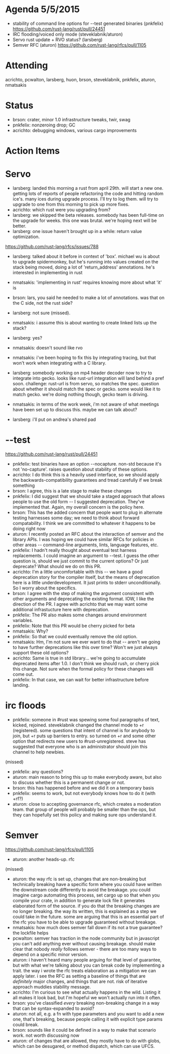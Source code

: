 # Agenda 5/5/2015

- stability of command line options for --test generated binaries (pnkfelix) https://github.com/rust-lang/rust/pull/24451
- IRC flooding/voiced only mode (steveklabnik/aturon)
- Servo rust update + RVO status? (larsberg)
- Semver RFC (aturon) https://github.com/rust-lang/rfcs/pull/1105

# Attending

acrichto, pcwalton, larsberg, huon, brson, steveklabnik, pnkfelix, aturon, nmatsakis

# Status

- brson: crater, minor 1.0 infrastructure tweaks, twir, swag
- pnkfelix: nonzeroing drop; GC
- acrichto: debugging windows, various cargo improvements

# Action Items

# Servo

- larsberg: landed this morning a rust from april 29th. will start a new one. getting lots of reports of people refactoring the code and hitting random ice's. many ices during upgrade process. I'll try to log them. will try to upgrade to one from this morning to pick up more fixes.
- acrichto: which rust were you upgrading from?
- larsberg: we skipped the beta releases. somebody has been full-time on the upgrade for weeks. this one was brutal. we're hoping next will be better.
- larsberg: one issue haven't brought up in a while: return value optimization.

https://github.com/rust-lang/rfcs/issues/788

- larsberg: talked about it before in context of 'box'. michael wu is about to upgrade spidermonkey, but he's running into values created on the stack being moved, doing a lot of 'return_address' annotations. he's interested in implementing in rust
- nmatsakis: 'implementing in rust' requires knowing more about what 'it' is
- brson: lars, you said he needed to make a lot of annotations. was that on the C side, not the rust side?
- larsberg: not sure (missed).
- nmatsakis: i assume this is about wanting to create linked lists up the stack?
- larsberg: yes?
- nmatsakis: doesn't sound like rvo
- nmatsakis: i've been hoping to fix this by integrating tracing, but that won't work when integrating with a C library.

- larsberg: somebody working on mp4 header decoder now to try to integrate into gecko. looks like rust-url integration will land behind a pref soon. challenge: rust-url is from servo, so matches the spec. question about whether it should match the spec or gecko. some would like it to match gecko. we're doing nothing though, gecko team is driving.
- nmatsakis: in terms of the work week, i'm not aware of what meetings have been set up to discuss this. maybe we can talk about?
- larsberg: i'll put on andrea's shared pad

# --test

https://github.com/rust-lang/rust/pull/24451

- pnkfelix: test binaries have an option --nocapture. non-std because it's not 'no-capture'. raises question about stability of these options.
- acrichto: I do think this is a heavily used interface, so we should apply the backwards-compatibility guarantees and tread carefully if we break something
- brson: I agree, this is a late stage to make these changes
- pnkfelix: I did suggest that we should take a staged approach that allows people to use the old form -- I suggested deprecation. They've implemented that. Again, my overall concern is the policy here.
- brson: This has the added concern that people want to plug in alternate testing harnesses some day; we need to think about forward compatability. I think we are committed to whatever it happens to be doing right now
- aturon: I recently posted an RFC about the interaction of semver and the library APIs. I was hoping we could have similar RFCs for policies in other areas -- command-line arguments, lints, language features, etc.
- pnkfelix: I hadn't really thought about eventual test harness replacements. I could imagine an argument to --test. I guess the other question is, should we just commit to the current options? Or just deprecate? What should we do on this PR.
- acrichto: I'm a little uncomfortable with this -- we have a good deprecation story for the compiler itself, but the means of deprecation here is a little underdevelopment. It just prints to stderr unconditionally. So I worry about the specifics.
- brson: I agree with the step of making the argument consistent with other arguments and deprecating the existing format. IOW, I like the direction of the PR. I agree with acrichto that we may want some additional infrastucture here with deprecation.
- pnkfelix: The PR also makes some changes around environment variables.
- pnkfelix: Note that this PR would be cherry picked for beta
- nmatsakis: Why?
- pnkfelix: So that we could eventually remove the old option.
- nmatsakis: Hm, I'm not sure we ever want to do that -- aren't we going to have further deprecations like this over time? Won't we just always support these old options?
- acrichto: Same is true in std library... we're going to accumulate deprecated items after 1.0. I don't think we should rush, or cherry pick this change. Not sure when the formal policy for these changes will come out.
- pnkfelix: In that case, we can wait for better infrastructure before landing.

# irc floods

- pnkfelix: someone in #rust was spewing some foul paragraphs of text, kicked, rejoined. steveklabnik changed the channel mode to +r (registered). some questions that intent of channel is for anybody to join, but +r puts up barriers to entry. so turned on +r and some other option that redirects new users to #rust-unregistered. steve has suggested that everyone who is an administrator should join this channel to help newbies.

(missed)

- pnkfelix: any questions?
- aturon: main reason to bring this up to make everybody aware, but also to discuss whether this is a permanent change or not.
- brson: this has happened before and we did it on a temporary basis
- pnkfelix: seems to work, but not everybody knows how to do it (with +rf?)
- aturon: close to accepting governance rfc, which creates a moderation team. that group of people will probably be smaller than the ops, but they can hopefully set this policy and making sure ops understand it.

# Semver

https://github.com/rust-lang/rfcs/pull/1105

- aturon: another heads-up. rfc

(missed)

- aturon: the way rfc is set up, changes that are non-breaking but technically breaking have a specific form where you could have written the downstream code differently to avoid the breakage. you could imagine cargo automating this process, set cargo up so that when you compile your crate, in addition to generate lock file it generates elaborated form of the source. if you do that the breaking changes are no longer breaking. the way its written, this is explained as a step we could take in the future. some are arguing that this is an essential part of the rfc you have to be able to upgrade guaranteed without breakage.
- nmatsakis: how much does semver fall down if its not a true guarantee? the lockfile helps
- pcwalton: semver has traction in the node community but in javascript you can't add anything ever without causing breakage. should make clear that nobody *really* follows semver - there are too many ways to depend on a specific minor version.
- aturon: i haven't heard many people arguing for that level of guarantee, but with what we're talking about you can break code by implementing a trait. the way i wrote the rfc treats elaboration as a mitigation we can apply later. i see the RFC as setting a baseline of things that are *definitely* major changes, and things that are not. risk of iterative approach muddies stability message.
- acrichto: I'm curious to see what actually happens in the wild. Listing it all makes it look bad, but I'm hopeful we won't actually run into it often.
- brson: you've classified *every* breaking non-breaking change in a way that can be syntax-expanded to avoid?
- aturon: not all, e.g. a fn with type parameters and you want to add a new one, that's breaking, because people calling it with explicit type params could break.
- brson: sounds like it could be defined in a way to make that scenario work. not worth discussing now
- aturon: of changes that are allowed, they mostly have to do with globs, which can be desugared, or method dispatch, which can use UFCS.








